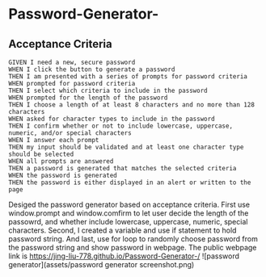 # Password-Generator-

## Acceptance Criteria

```
GIVEN I need a new, secure password
WHEN I click the button to generate a password
THEN I am presented with a series of prompts for password criteria
WHEN prompted for password criteria
THEN I select which criteria to include in the password
WHEN prompted for the length of the password
THEN I choose a length of at least 8 characters and no more than 128 characters
WHEN asked for character types to include in the password
THEN I confirm whether or not to include lowercase, uppercase, numeric, and/or special characters
WHEN I answer each prompt
THEN my input should be validated and at least one character type should be selected
WHEN all prompts are answered
THEN a password is generated that matches the selected criteria
WHEN the password is generated
THEN the password is either displayed in an alert or written to the page
```

Desiged the password generator based on acceptance criteria. First use window.prompt and window.comfirm to let user decide the length of the passowrd, and whether include lowercase, uppercase, numeric, special characters. Second, I created a variable and use if statement to hold password string. And last, use for loop to randomly choose password from the password string and show password in webpage. 
The public webpage link is https://jing-liu-778.github.io/Password-Generator-/
![password generator](assets/password generator screenshot.png)